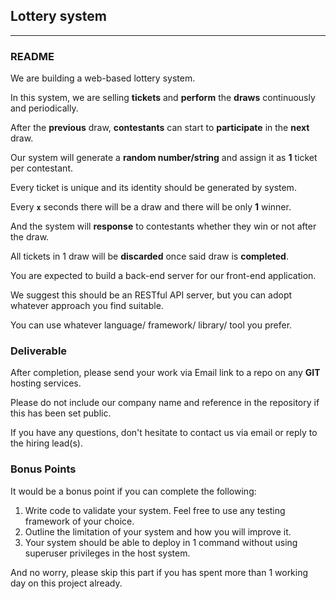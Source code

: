 ## Lottery system

---

### README

We are building a web-based lottery system.

In this system, we are selling **tickets** and **perform** the **draws** continuously and periodically.

After the **previous** draw, **contestants** can start to **participate** in the **next** draw.

Our system will generate a **random number/string** and assign it as **1** ticket per contestant.

Every ticket is unique and its identity should be generated by system.

Every **`x`** seconds there will be a draw and there will be only **1** winner.

And the system will **response** to contestants whether they win or not after the draw.

All tickets in 1 draw will be **discarded** once said draw is **completed**.

You are expected to build a back-end server for our front-end application.

We suggest this should be an RESTful API server, but you can adopt whatever approach you find suitable.

You can use whatever language/ framework/ library/ tool you prefer.

### Deliverable

After completion, please send your work via Email link to a repo on any **GIT** hosting services.

Please do not include our company name and reference in the repository if this has been set public.

If you have any questions, don't hesitate to contact us via email or reply to the hiring lead(s).

### Bonus Points

It would be a bonus point if you can complete the following:

1. Write code to validate your system. Feel free to use any testing framework of your choice.
2. Outline the limitation of your system and how you will improve it.
3. Your system should be able to deploy in 1 command without using superuser privileges in the host system.

And no worry, please skip this part if you has spent more than 1 working day on this project already.
